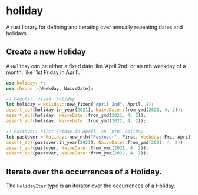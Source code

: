 # holiday

A rust library for defining and iterating over annually repeating dates and holidays.

## Create a new Holiday

A `Holiday` can be either a fixed date like 'April 2nd' or an nth weekday of a month, like '1st Friday in April'.

```rust
use holiday::*;
use chrono::{Weekday, NaiveDate};

// Regular `fixed` holiday
let holiday = Holiday::new_fixed("April 2nd", April, 2);
assert_eq!(holiday.in_year(2021), NaiveDate::from_ymd(2021, 4, 2));
assert_eq!(holiday, NaiveDate::from_ymd(2021, 4, 2));
assert_eq!(holiday, NaiveDate::from_ymd(2022, 4, 2));

// Pastover: First Friday in April, an `nth` holiday
let pastover = Holiday::new_nth("Pastover", First, Weekday::Fri, April);
assert_eq!(pastover.in_year(2021), NaiveDate::from_ymd(2021, 4, 2));
assert_eq!(pastover, NaiveDate::from_ymd(2021, 4, 2));
assert_eq!(pastover, NaiveDate::from_ymd(2022, 4, 1));
```

## Iterate over the occurrences of a Holiday.

The `HolidayIter` type is an iterator over the occurrences of a Holiday.
